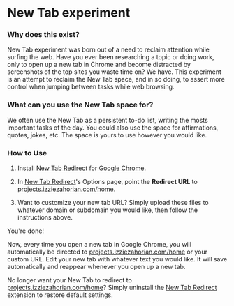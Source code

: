 # New Tab experiment

### Why does this exist?
New Tab experiment was born out of a need to reclaim attention while surfing the web. Have you ever been researching a topic or doing work, only to open up a new tab in Chrome and become distracted by screenshots of the top sites you waste time on? We have. This experiment is an attempt to reclaim the New Tab space, and in so doing, to assert more control when jumping between tasks while web browsing.

### What can you use the New Tab space for?

We often use the New Tab as a persistent to-do list, writing the mosts important tasks of the day. You could also use the space for affirmations, quotes, jokes, etc. The space is yours to use however you would like.

### How to Use

1. Install [New Tab Redirect](https://chrome.google.com/webstore/detail/new-tab-redirect/icpgjfneehieebagbmdbhnlpiopdcmna?hl=en) for [Google Chrome](https://www.google.com/chrome/browser/desktop/index.html).

2. In [New Tab Redirect](https://chrome.google.com/webstore/detail/new-tab-redirect/icpgjfneehieebagbmdbhnlpiopdcmna?hl=en)'s Options page, point the **Redirect URL** to [projects.izziezahorian.com/home](http://projects.izziezahorian.com/home/).

3. Want to customize your new tab URL? Simply upload these files to whatever domain or subdomain you would like, then follow the instructions above.

You're done!

Now, every time you open a new tab in Google Chrome, you will automatically be directed to [projects.izziezahorian.com/home](http://projects.izziezahorian.com/home/) or your custom URL. Edit your new tab with whatever text you would like. It will save automatically and reappear whenever you open up a new tab.

No longer want your New Tab to redirect to [projects.izziezahorian.com/home](http://projects.izziezahorian.com/home/)? Simply uninstall the [New Tab Redirect](https://chrome.google.com/webstore/detail/new-tab-redirect/icpgjfneehieebagbmdbhnlpiopdcmna?hl=en) extension to restore default settings.
